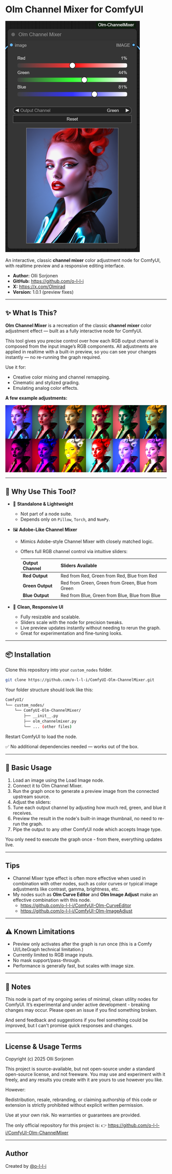 # Olm Channel Mixer for ComfyUI

![Olm Channel Mixer splash](./assets/olm_channelmixer_splash.png)

An interactive, classic **channel mixer** color adjustment node for ComfyUI, with realtime preview and a responsive editing interface.

- **Author:** Olli Sorjonen
- **GitHub:** https://github.com/o-l-l-i
- **X:** https://x.com/Olmirad
- **Version:** 1.0.1 (preview fixes)

---

## ✨ What Is This?

**Olm Channel Mixer** is a recreation of the classic **channel mixer** color adjustment effect — built as a fully interactive node for ComfyUI.

This tool gives you precise control over how each RGB output channel is composed from the input image’s RGB components. All adjustments are applied in realtime with a built-in preview, so you can see your changes instantly — no re-running the graph required.

Use it for:

- Creative color mixing and channel remapping.
- Cinematic and stylized grading.
- Emulating analog color effects.

**A few example adjustments:**

![Olm Channel Mixer examples](./assets/olm_channelmixer_comp.png)

---

## 🎯 Why Use This Tool?

- 🧩 **Standalone & Lightweight**
  - Not part of a node suite.
  - Depends only on `Pillow`, `Torch`, and `NumPy`.

- 🖼️ **Adobe-Like Channel Mixer**
  - Mimics Adobe-style Channel Mixer with closely matched logic.
  - Offers full RGB channel control via intuitive sliders:

    | Output Channel   | Sliders Available                                   |
    |------------------|-----------------------------------------------------|
    | **Red Output**   | Red from Red, Green from Red, Blue from Red         |
    | **Green Output** | Red from Green, Green from Green, Blue from Green   |
    | **Blue Output**  | Red from Blue, Green from Blue, Blue from Blue      |

- 🧘 **Clean, Responsive UI**
  - Fully resizable and scalable.
  - Sliders scale with the node for precision tweaks.
  - Live preview updates instantly without needing to rerun the graph.
  - Great for experimentation and fine-tuning looks.

---

## 📦 Installation

Clone this repository into your `custom_nodes` folder.

```bash
git clone https://github.com/o-l-l-i/ComfyUI-Olm-ChannelMixer.git
```

Your folder structure should look like this:

```bash
ComfyUI/
└── custom_nodes/
    └── ComfyUI-Olm-ChannelMixer/
        ├── __init__.py
        ├── olm_channelmixer.py
        └── ... (other files)
```

Restart ComfyUI to load the node.

✅ No additional dependencies needed — works out of the box.

---

## 🧪 Basic Usage
1. Load an image using the Load Image node.
2. Connect it to Olm Channel Mixer.
3. Run the graph once to generate a preview image from the connected upstream source.
5. Adjust the sliders:
6. Tune each output channel by adjusting how much red, green, and blue it receives.
7. Preview the result in the node's built-in image thumbnail, no need to re-run the graph.
8. Pipe the output to any other ComfyUI node which accepts Image type.

You only need to execute the graph once - from there, everything updates live.

---

## Tips

- Channel Mixer type effect is often more effective when used in combination with other nodes, such as color curves or typical image adjustments like contrast, gamma, brightness, etc.
- My nodes such as **Olm Curve Editor** and **Olm Image Adjust** make an effective combination with this node.
  - https://github.com/o-l-l-i/ComfyUI-Olm-CurveEditor
  - https://github.com/o-l-l-i/ComfyUI-Olm-ImageAdjust

---

## ⚠️ Known Limitations

- Preview only activates after the graph is run once (this is a Comfy UI/LiteGraph technical limitation.)
- Currently limited to RGB image inputs.
- No mask support/pass-through.
- Performance is generally fast, but scales with image size.

---

## 💬 Notes

This node is part of my ongoing series of minimal, clean utility nodes for ComfyUI.
It’s experimental and under active development - breaking changes may occur.
Please open an issue if you find something broken.

And send feedback and suggestions if you feel something could be improved, but I can't promise quick responses and changes.




---

## License & Usage Terms

Copyright (c) 2025 Olli Sorjonen

This project is source-available, but not open-source under a standard open-source license, and not freeware.
You may use and experiment with it freely, and any results you create with it are yours to use however you like.

However:

Redistribution, resale, rebranding, or claiming authorship of this code or extension is strictly prohibited without explicit written permission.

Use at your own risk. No warranties or guarantees are provided.

The only official repository for this project is: 👉 https://github.com/o-l-l-i/ComfyUI-Olm-ChannelMixer

---

## Author

Created by [@o-l-l-i](https://github.com/o-l-l-i)
